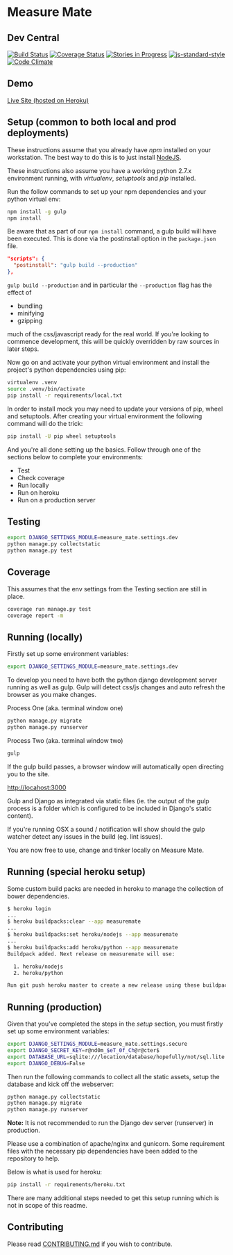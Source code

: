 Measure Mate
============

Dev Central
-----------

[![Build Status](https://travis-ci.org/mvillis/measure-mate.svg)](https://travis-ci.org/mvillis/measure-mate)
[![Coverage Status](https://coveralls.io/repos/mvillis/measure-mate/badge.svg?branch=master&service=github)](https://coveralls.io/github/mvillis/measure-mate?branch=master)
[![Stories in Progress](https://badge.waffle.io/mvillis/measure-mate.svg?label=in%20progress&title=In%20Progress)](http://waffle.io/mvillis/measure-mate)
[![js-standard-style](https://img.shields.io/badge/code%20style-standard-brightgreen.svg)](http://standardjs.com/)
[![Code Climate](https://codeclimate.com/github/mvillis/measure-mate/badges/gpa.svg)](https://codeclimate.com/github/mvillis/measure-mate)

Demo
----

[Live Site (hosted on Heroku)](<https://measuremate.herokuapp.com/>)

Setup (common to both local and prod deployments)
-------------------------------------------------

These instructions assume that you already have *npm* installed on your
workstation. The best way to do this is to just install
[NodeJS](<https://nodejs.org/>).

These instructions also assume you have a working python 2.7.x environment
running, with *virtualenv*, *setuptools* and *pip* installed.

Run the follow commands to set up your npm dependencies and your python virtual
env:

~~~~~~~~~~~~~~~~~~~~~~~~~~~~~~~~~~~~~~~~~~~~~~~~~~~~~~~~~~~~~~~~~~~~~~~~~~~ bash
npm install -g gulp
npm install
~~~~~~~~~~~~~~~~~~~~~~~~~~~~~~~~~~~~~~~~~~~~~~~~~~~~~~~~~~~~~~~~~~~~~~~~~~~~~~~~

Be aware that as part of our `npm install` command, a gulp build will have been
executed. This is done via the postinstall option in the `package.json` file.

~~~~~~~~~~~~~~~~~~~~~~~~~~~~~~~~~~~~~~~~~~~~~~~~~~~~~~~~~~~~~~~~~~~~~~~~~~~ json
"scripts": {
  "postinstall": "gulp build --production"
},
~~~~~~~~~~~~~~~~~~~~~~~~~~~~~~~~~~~~~~~~~~~~~~~~~~~~~~~~~~~~~~~~~~~~~~~~~~~~~~~~

`gulp build --production` and in particular the `--production` flag has the
effect of

* bundling
* minifying
* gzipping

much of the css/javascript ready for the real world. If you're looking to
commence development, this will be quickly overridden by raw sources in later
steps.

Now go on and activate your python virtual environment and install the project's
python dependencies using pip:

~~~~~~~~~~~~~~~~~~~~~~~~~~~~~~~~~~~~~~~~~~~~~~~~~~~~~~~~~~~~~~~~~~~~~~~~~~~ bash
virtualenv .venv
source .venv/bin/activate
pip install -r requirements/local.txt
~~~~~~~~~~~~~~~~~~~~~~~~~~~~~~~~~~~~~~~~~~~~~~~~~~~~~~~~~~~~~~~~~~~~~~~~~~~~~~~~

In order to install mock you may need to update your versions of pip, wheel and
setuptools. After creating your virtual environment the following command will
do the trick:

~~~~~~~~~~~~~~~~~~~~~~~~~~~~~~~~~~~~~~~~~~~~~~~~~~~~~~~~~~~~~~~~~~~~~~~~~~~ bash
pip install -U pip wheel setuptools
~~~~~~~~~~~~~~~~~~~~~~~~~~~~~~~~~~~~~~~~~~~~~~~~~~~~~~~~~~~~~~~~~~~~~~~~~~~~~~~~

And you're all done setting up the basics. Follow through one of the sections
below to complete your environments:

* Test
* Check coverage
* Run locally
* Run on heroku
* Run on a production server

Testing
-------

~~~~~~~~~~~~~~~~~~~~~~~~~~~~~~~~~~~~~~~~~~~~~~~~~~~~~~~~~~~~~~~~~~~~~~~~~~~ bash
export DJANGO_SETTINGS_MODULE=measure_mate.settings.dev
python manage.py collectstatic
python manage.py test
~~~~~~~~~~~~~~~~~~~~~~~~~~~~~~~~~~~~~~~~~~~~~~~~~~~~~~~~~~~~~~~~~~~~~~~~~~~~~~~~

Coverage
--------

This assumes that the env settings from the Testing section are still in place.

~~~~~~~~~~~~~~~~~~~~~~~~~~~~~~~~~~~~~~~~~~~~~~~~~~~~~~~~~~~~~~~~~~~~~~~~~~~ bash
coverage run manage.py test
coverage report -m
~~~~~~~~~~~~~~~~~~~~~~~~~~~~~~~~~~~~~~~~~~~~~~~~~~~~~~~~~~~~~~~~~~~~~~~~~~~~~~~~

Running (locally)
-----------------

Firstly set up some environment variables:

~~~~~~~~~~~~~~~~~~~~~~~~~~~~~~~~~~~~~~~~~~~~~~~~~~~~~~~~~~~~~~~~~~~~~~~~~~~ bash
export DJANGO_SETTINGS_MODULE=measure_mate.settings.dev
~~~~~~~~~~~~~~~~~~~~~~~~~~~~~~~~~~~~~~~~~~~~~~~~~~~~~~~~~~~~~~~~~~~~~~~~~~~~~~~~

To develop you need to have both the python django development server running as
well as gulp. Gulp will detect css/js changes and auto refresh the browser as
you make changes.

Process One (aka. terminal window one)

~~~~~~~~~~~~~~~~~~~~~~~~~~~~~~~~~~~~~~~~~~~~~~~~~~~~~~~~~~~~~~~~~~~~~~~~~~~ bash
python manage.py migrate
python manage.py runserver
~~~~~~~~~~~~~~~~~~~~~~~~~~~~~~~~~~~~~~~~~~~~~~~~~~~~~~~~~~~~~~~~~~~~~~~~~~~~~~~~

Process Two (aka. terminal window two)

~~~~~~~~~~~~~~~~~~~~~~~~~~~~~~~~~~~~~~~~~~~~~~~~~~~~~~~~~~~~~~~~~~~~~~~~~~~ bash
gulp
~~~~~~~~~~~~~~~~~~~~~~~~~~~~~~~~~~~~~~~~~~~~~~~~~~~~~~~~~~~~~~~~~~~~~~~~~~~~~~~~

If the gulp build passes, a browser window will automatically open directing you
to the site.

<http://locahost:3000>

Gulp and Django as integrated via static files (ie. the output of the gulp
process is a folder which is configured to be included in Django's static
content).

If you're running OSX a sound / notification will show should the gulp watcher
detect any issues in the build (eg. lint issues).

You are now free to use, change and tinker locally on Measure Mate.

Running (special heroku setup)
------------------------------

Some custom build packs are needed in heroku to manage the collection of bower
dependencies.

~~~~~~~~~~~~~~~~~~~~~~~~~~~~~~~~~~~~~~~~~~~~~~~~~~~~~~~~~~~~~~~~~~~~~~~~~~~ bash
$ heroku login
...
$ heroku buildpacks:clear --app measuremate
...
$ heroku buildpacks:set heroku/nodejs --app measuremate
...
$ heroku buildpacks:add heroku/python --app measuremate
Buildpack added. Next release on measuremate will use:

  1. heroku/nodejs
  2. heroku/python

Run git push heroku master to create a new release using these buildpacks.
~~~~~~~~~~~~~~~~~~~~~~~~~~~~~~~~~~~~~~~~~~~~~~~~~~~~~~~~~~~~~~~~~~~~~~~~~~~~~~~~

Running (production)
--------------------

Given that you've completed the steps in the *setup* section, you must firstly
set up some environment variables:

~~~~~~~~~~~~~~~~~~~~~~~~~~~~~~~~~~~~~~~~~~~~~~~~~~~~~~~~~~~~~~~~~~~~~~~~~~~ bash
export DJANGO_SETTINGS_MODULE=measure_mate.settings.secure
export DJANGO_SECRET_KEY=r@nd0m_$eT_0f_Ch@r@cter$
export DATABASE_URL=sqlite:///location/database/hopefully/not/sql.lite
export DJANGO_DEBUG=False
~~~~~~~~~~~~~~~~~~~~~~~~~~~~~~~~~~~~~~~~~~~~~~~~~~~~~~~~~~~~~~~~~~~~~~~~~~~~~~~~

Then run the following commands to collect all the static assets, setup the
database and kick off the webserver:

~~~~~~~~~~~~~~~~~~~~~~~~~~~~~~~~~~~~~~~~~~~~~~~~~~~~~~~~~~~~~~~~~~~~~~~~~~~ bash
python manage.py collectstatic
python manage.py migrate
python manage.py runserver
~~~~~~~~~~~~~~~~~~~~~~~~~~~~~~~~~~~~~~~~~~~~~~~~~~~~~~~~~~~~~~~~~~~~~~~~~~~~~~~~

**Note:** It is not recommended to run the Django dev server (runserver) in
production.

Please use a combination of apache/nginx and gunicorn. Some requirement files
with the necessary pip dependencies have been added to the repository to help.

Below is what is used for heroku:

~~~~~~~~~~~~~~~~~~~~~~~~~~~~~~~~~~~~~~~~~~~~~~~~~~~~~~~~~~~~~~~~~~~~~~~~~~~ bash
pip install -r requirements/heroku.txt
~~~~~~~~~~~~~~~~~~~~~~~~~~~~~~~~~~~~~~~~~~~~~~~~~~~~~~~~~~~~~~~~~~~~~~~~~~~~~~~~

There are many additional steps needed to get this setup running which is not in
scope of this readme.

Contributing
------------

Please read
[CONTRIBUTING.md](<https://github.com/mvillis/measure-mate/blob/master/CONTRIBUTING.md>)
if you wish to contribute.
